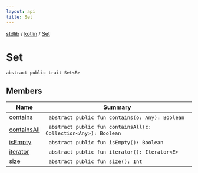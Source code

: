 ```yaml
---
layout: api
title: Set
---
```

[stdlib](../../index.html) / [kotlin](../index.html) / [Set](index.html)

# Set

```
abstract public trait Set<E> 
```
## Members
| Name | Summary |
|------|---------|
|[contains](contains.html)|&nbsp;&nbsp;`abstract public fun contains(o: Any): Boolean`<br>|
|[containsAll](containsAll.html)|&nbsp;&nbsp;`abstract public fun containsAll(c: Collection<Any>): Boolean`<br>|
|[isEmpty](isEmpty.html)|&nbsp;&nbsp;`abstract public fun isEmpty(): Boolean`<br>|
|[iterator](iterator.html)|&nbsp;&nbsp;`abstract public fun iterator(): Iterator<E>`<br>|
|[size](size.html)|&nbsp;&nbsp;`abstract public fun size(): Int`<br>|
